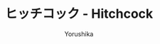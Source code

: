 ---
title: 'ヒッチコック  - Hitchcock'
author: 'Yorushika'
category: 'JPop'
img: '/images/song-img-6.jpg'
releaseDate: 'April 11 2018'
ytlink: 't7MBzMP4OzY'
lyrics: |
   「雨の匂いに懐かしくなるのは何でなんでしょうか。
    夏が近づくと胸が騒めくのは何でなんでしょうか。
    人に笑われたら涙が出るのは何でなんでしょうか。
    それでもいつか報われるからと思えばいいんでしょうか。」

    さよならって言葉でこんなに胸を裂いて
    今もたった数瞬の夕焼けに足が止まっていた

    「先生、人生相談です。
    この先どうなら楽ですか。
    そんなの誰もわかりはしないよなんて言われますか。
    ほら、苦しさなんて欲しいわけない。
    何もしないで生きていたい。
    青空だけが見たいのは我儘ですか。」

    「胸が痛んでも嘘がつけるのは何でなんでしょうか。
    悪い人ばかりが得をしてるのは何でなんでしょうか。
    幸せの文字が￥を含むのは何でなんでしょうか。
    一つ線を抜けば辛さになるのはわざとなんでしょうか。」

    青春って値札が背中に貼\られていて
    ヒッチコックみたいなサスペンスをどこか期待していた

    「先生、どうでもいいんですよ。
    生きてるだけで痛いんですよ。
    ニーチェもフロイトもこの穴の埋め方は書かないんだ。

    ただ夏の匂いに目を瞑って、
    雲の高さを指で描こう。
    想い出だけが見たいのは我儘ですか。」

    「ドラマチックに人が死ぬストーリーって売れるじゃないですか。
    花の散り際にすら値が付くのも嫌になりました。

    先生の夢は何だったんですか。
    大人になると忘れちゃうものなんですか。」

    「先生、人生相談です。
    この先どうなら楽ですか。
    涙が人を強くするなんて全部詭弁でした。

    あぁ、この先どうでもいいわけなくて、現実だけがちらついて、
    夏が遠くて。

    これでも本当にいいんですか。
    このまま生きてもいいんですか。
    そんなの君にしかわからないよなんて言われますか。

    ただ夏の匂いに目を瞑りたい。
    いつまでも風に吹かれたい。
    青空だけが見たいのは我儘ですか。」

    あなただけを知りたいのは我儘ですか
---